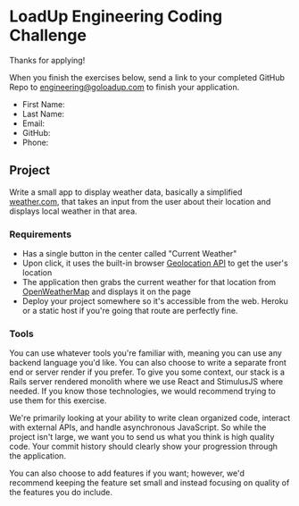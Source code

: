 # LoadUp Engineering Coding Challenge

Thanks for applying! 

When you finish the exercises below, send a link to your completed GitHub Repo to engineering@goloadup.com to finish your application.

 * First Name:
 * Last Name:
 * Email:
 * GitHub:
 * Phone:

## Project

Write a small app to display weather data, basically a simplified [weather.com](https://www.weather.com), that takes an input from the user about their location and displays local weather in that area.

### Requirements

* Has a single button in the center called "Current Weather"
* Upon click, it uses the built-in browser [Geolocation API](https://developer.mozilla.org/en-US/docs/Web/API/Geolocation_API) to get the user's location
* The application then grabs the current weather for that location from [OpenWeatherMap](https://openweathermap.org/current) and displays it on the page
* Deploy your project somewhere so it's accessible from the web. Heroku or a static host if you're going that route are perfectly fine.

### Tools 

You can use whatever tools you're familiar with, meaning you can use any backend language you'd like. You can also choose to write a separate front end or server render if you prefer. To give you some context, our stack is a Rails server rendered monolith where we use React and StimulusJS where needed. If you know those technologies, we would recommend trying to use them for this exercise.

We're primarily looking at your ability to write clean organized code, interact with external APIs, and handle asynchronous JavaScript. So while the project isn't large, we want you to send us what you think is high quality code. Your commit history should clearly show your progression through the application. 

You can also choose to add features if you want; however, we'd recommend keeping the feature set small and instead focusing on quality of the features you do include.

